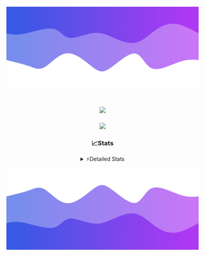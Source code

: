 ![Header](./header.png)
<div align="center">

<h1 align="center">
  <a href="https://git.io/typing-svg">
    <img src="https://readme-typing-svg.herokuapp.com/?lines=Hello,+There!+%F0%9F%91%8B;This+is+chicho.;Owner+on+Ocean;&center=true&size=25">
  </a>
</h1>
  
<p align="center">
  <img src="https://lanyard.cnrad.dev/api/852683595378196480" />
</p>

### 📈Stats
<details>
    <summary> ⚡Detailed Stats</summary>
    <br/>

<!--START_SECTION:waka-->
![Code Time](http://img.shields.io/badge/Code%20Time-921%20hrs%2048%20mins-blue)

![Profile Views](http://img.shields.io/badge/Profile%20Views-10-blue)

**🐱 My GitHub Data** 

> 📦 179.4 kB Used in GitHub's Storage 
 > 
> 🏆 0 Contributions in the Year 2025
 > 
> 🚫 Not Opted to Hire
 > 
> 📜 15 Public Repositories 
 > 
> 🔑 10 Private Repositories 
 > 
**I'm a Night 🦉** 

```text
🌞 Morning                25 commits          █░░░░░░░░░░░░░░░░░░░░░░░░   05.71 % 
🌆 Daytime                66 commits          ████░░░░░░░░░░░░░░░░░░░░░   15.07 % 
🌃 Evening                176 commits         ██████████░░░░░░░░░░░░░░░   40.18 % 
🌙 Night                  171 commits         ██████████░░░░░░░░░░░░░░░   39.04 % 
```
📅 **I'm Most Productive on Tuesday** 

```text
Monday                   26 commits          █░░░░░░░░░░░░░░░░░░░░░░░░   05.94 % 
Tuesday                  112 commits         ██████░░░░░░░░░░░░░░░░░░░   25.57 % 
Wednesday                81 commits          █████░░░░░░░░░░░░░░░░░░░░   18.49 % 
Thursday                 65 commits          ████░░░░░░░░░░░░░░░░░░░░░   14.84 % 
Friday                   74 commits          ████░░░░░░░░░░░░░░░░░░░░░   16.89 % 
Saturday                 43 commits          ██░░░░░░░░░░░░░░░░░░░░░░░   09.82 % 
Sunday                   37 commits          ██░░░░░░░░░░░░░░░░░░░░░░░   08.45 % 
```


📊 **This Week I Spent My Time On** 

```text
🕑︎ Time Zone: America/Argentina/Buenos_Aires

💬 Programming Languages: 
TypeScript               11 hrs 30 mins      ████████████████████░░░░░   79.54 % 
Python                   1 hr 10 mins        ██░░░░░░░░░░░░░░░░░░░░░░░   08.13 % 
JSON                     48 mins             █░░░░░░░░░░░░░░░░░░░░░░░░   05.56 % 
HTML                     42 mins             █░░░░░░░░░░░░░░░░░░░░░░░░   04.92 % 
JavaScript               12 mins             ░░░░░░░░░░░░░░░░░░░░░░░░░   01.39 % 

🔥 Editors: 
Cursor                   12 hrs 31 mins      ██████████████████████░░░   86.62 % 
VS Code                  1 hr 56 mins        ███░░░░░░░░░░░░░░░░░░░░░░   13.38 % 

🐱‍💻 Projects: 
project                  6 hrs 16 mins       ███████████░░░░░░░░░░░░░░   43.33 % 
ocean                    6 hrs 4 mins        ███████████░░░░░░░░░░░░░░   42.04 % 
Unknown Project          2 hrs 6 mins        ████░░░░░░░░░░░░░░░░░░░░░   14.63 % 

💻 Operating System: 
Windows                  14 hrs 28 mins      █████████████████████████   100.00 % 
```

**I Mostly Code in JavaScript** 

```text
JavaScript               8 repos             ██████░░░░░░░░░░░░░░░░░░░   25.81 % 
HTML                     7 repos             ██████░░░░░░░░░░░░░░░░░░░   22.58 % 
TypeScript               2 repos             ██░░░░░░░░░░░░░░░░░░░░░░░   06.45 % 
Astro                    1 repo              █░░░░░░░░░░░░░░░░░░░░░░░░   03.23 % 
SCSS                     1 repo              █░░░░░░░░░░░░░░░░░░░░░░░░   03.23 % 
```




 Last Updated on 11/01/2025 03:20:22 UTC
<!--END_SECTION:waka-->
</details>

![Footer](./footer.png)
